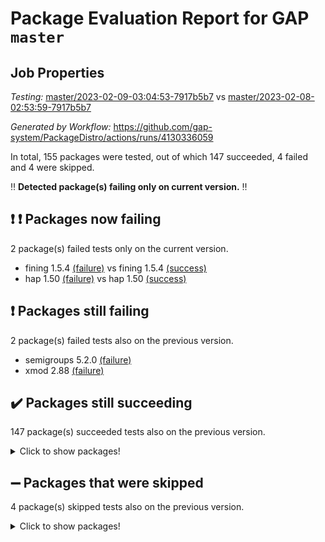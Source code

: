 # Package Evaluation Report for GAP `master`

## Job Properties

*Testing:* [master/2023-02-09-03:04:53-7917b5b7](https://github.com/gap-system/PackageDistro/blob/data/reports/master/2023-02-09-03:04:53-7917b5b7) vs [master/2023-02-08-02:53:59-7917b5b7](https://github.com/gap-system/PackageDistro/blob/data/reports/master/2023-02-08-02:53:59-7917b5b7)

*Generated by Workflow:* https://github.com/gap-system/PackageDistro/actions/runs/4130336059

In total, 155 packages were tested, out of which 147 succeeded, 4 failed and 4 were skipped.

:bangbang: **Detected package(s) failing only on current version.** :bangbang:

## :exclamation: :exclamation: Packages now failing

2 package(s) failed tests only on the current version.
- fining 1.5.4 [(failure)](https://github.com/gap-system/PackageDistro/actions/runs/4130336059/jobs/7137181098) vs fining 1.5.4 [(success)](https://github.com/gap-system/PackageDistro/actions/runs/4120174547/jobs/7114784560)
- hap 1.50 [(failure)](https://github.com/gap-system/PackageDistro/actions/runs/4130336059/jobs/7137183036) vs hap 1.50 [(success)](https://github.com/gap-system/PackageDistro/actions/runs/4120174547/jobs/7114786851)

## :exclamation: Packages still failing

2 package(s) failed tests also on the previous version.
- semigroups 5.2.0 [(failure)](https://github.com/gap-system/PackageDistro/actions/runs/4130336059/jobs/7137188839)
- xmod 2.88 [(failure)](https://github.com/gap-system/PackageDistro/actions/runs/4130336059/jobs/7137191276)

## :heavy_check_mark: Packages still succeeding

147 package(s) succeeded tests also on the previous version.
<details><summary>Click to show packages!</summary>

- 4ti2interface 2023.01-01 [(success)](https://github.com/gap-system/PackageDistro/actions/runs/4130336059/jobs/7137177845)
- ace 5.6.2 [(success)](https://github.com/gap-system/PackageDistro/actions/runs/4130336059/jobs/7137177949)
- aclib 1.3.2 [(success)](https://github.com/gap-system/PackageDistro/actions/runs/4130336059/jobs/7137178050)
- agt 0.3.1 [(success)](https://github.com/gap-system/PackageDistro/actions/runs/4130336059/jobs/7137178124)
- alnuth 3.2.1 [(success)](https://github.com/gap-system/PackageDistro/actions/runs/4130336059/jobs/7137178212)
- anupq 3.3.0 [(success)](https://github.com/gap-system/PackageDistro/actions/runs/4130336059/jobs/7137178288)
- atlasrep 2.1.6 [(success)](https://github.com/gap-system/PackageDistro/actions/runs/4130336059/jobs/7137178375)
- autodoc 2022.10.20 [(success)](https://github.com/gap-system/PackageDistro/actions/runs/4130336059/jobs/7137178487)
- automata 1.15 [(success)](https://github.com/gap-system/PackageDistro/actions/runs/4130336059/jobs/7137178573)
- automgrp 1.3.2 [(success)](https://github.com/gap-system/PackageDistro/actions/runs/4130336059/jobs/7137178664)
- autpgrp 1.11 [(success)](https://github.com/gap-system/PackageDistro/actions/runs/4130336059/jobs/7137178738)
- cap 2023.02-03 [(success)](https://github.com/gap-system/PackageDistro/actions/runs/4130336059/jobs/7137178832)
- caratinterface 2.3.4 [(success)](https://github.com/gap-system/PackageDistro/actions/runs/4130336059/jobs/7137178910)
- cddinterface 2022.11.01 [(success)](https://github.com/gap-system/PackageDistro/actions/runs/4130336059/jobs/7137178983)
- circle 1.6.5 [(success)](https://github.com/gap-system/PackageDistro/actions/runs/4130336059/jobs/7137179060)
- classicpres 1.22 [(success)](https://github.com/gap-system/PackageDistro/actions/runs/4130336059/jobs/7137179127)
- cohomolo 1.6.11 [(success)](https://github.com/gap-system/PackageDistro/actions/runs/4130336059/jobs/7137179196)
- congruence 1.2.4 [(success)](https://github.com/gap-system/PackageDistro/actions/runs/4130336059/jobs/7137179275)
- corelg 1.56 [(success)](https://github.com/gap-system/PackageDistro/actions/runs/4130336059/jobs/7137179354)
- crime 1.6 [(success)](https://github.com/gap-system/PackageDistro/actions/runs/4130336059/jobs/7137179441)
- crisp 1.4.6 [(success)](https://github.com/gap-system/PackageDistro/actions/runs/4130336059/jobs/7137179530)
- crypting 0.10.4 [(success)](https://github.com/gap-system/PackageDistro/actions/runs/4130336059/jobs/7137179649)
- cryst 4.1.25 [(success)](https://github.com/gap-system/PackageDistro/actions/runs/4130336059/jobs/7137179751)
- crystcat 1.1.10 [(success)](https://github.com/gap-system/PackageDistro/actions/runs/4130336059/jobs/7137179833)
- ctbllib 1.3.4 [(success)](https://github.com/gap-system/PackageDistro/actions/runs/4130336059/jobs/7137179922)
- cubefree 1.19 [(success)](https://github.com/gap-system/PackageDistro/actions/runs/4130336059/jobs/7137180005)
- curlinterface 2.3.1 [(success)](https://github.com/gap-system/PackageDistro/actions/runs/4130336059/jobs/7137180113)
- cvec 2.7.6 [(success)](https://github.com/gap-system/PackageDistro/actions/runs/4130336059/jobs/7137180195)
- datastructures 0.3.0 [(success)](https://github.com/gap-system/PackageDistro/actions/runs/4130336059/jobs/7137180262)
- deepthought 1.0.6 [(success)](https://github.com/gap-system/PackageDistro/actions/runs/4130336059/jobs/7137180337)
- design 1.7 [(success)](https://github.com/gap-system/PackageDistro/actions/runs/4130336059/jobs/7137180410)
- difsets 2.3.1 [(success)](https://github.com/gap-system/PackageDistro/actions/runs/4130336059/jobs/7137180488)
- digraphs 1.6.1 [(success)](https://github.com/gap-system/PackageDistro/actions/runs/4130336059/jobs/7137180552)
- edim 1.3.6 [(success)](https://github.com/gap-system/PackageDistro/actions/runs/4130336059/jobs/7137180614)
- example 4.3.3 [(success)](https://github.com/gap-system/PackageDistro/actions/runs/4130336059/jobs/7137180691)
- examplesforhomalg 2022.11-01 [(success)](https://github.com/gap-system/PackageDistro/actions/runs/4130336059/jobs/7137180792)
- factint 1.6.3 [(success)](https://github.com/gap-system/PackageDistro/actions/runs/4130336059/jobs/7137180867)
- ferret 1.0.9 [(success)](https://github.com/gap-system/PackageDistro/actions/runs/4130336059/jobs/7137180953)
- fga 1.4.0 [(success)](https://github.com/gap-system/PackageDistro/actions/runs/4130336059/jobs/7137181023)
- float 1.0.3 [(success)](https://github.com/gap-system/PackageDistro/actions/runs/4130336059/jobs/7137181187)
- format 1.4.3 [(success)](https://github.com/gap-system/PackageDistro/actions/runs/4130336059/jobs/7137181254)
- forms 1.2.9 [(success)](https://github.com/gap-system/PackageDistro/actions/runs/4130336059/jobs/7137181354)
- fplsa 1.2.6 [(success)](https://github.com/gap-system/PackageDistro/actions/runs/4130336059/jobs/7137181440)
- fr 2.4.12 [(success)](https://github.com/gap-system/PackageDistro/actions/runs/4130336059/jobs/7137181515)
- francy 1.2.5 [(success)](https://github.com/gap-system/PackageDistro/actions/runs/4130336059/jobs/7137181595)
- fwtree 1.3 [(success)](https://github.com/gap-system/PackageDistro/actions/runs/4130336059/jobs/7137181699)
- gapdoc 1.6.6 [(success)](https://github.com/gap-system/PackageDistro/actions/runs/4130336059/jobs/7137181798)
- gauss 2023.01-01 [(success)](https://github.com/gap-system/PackageDistro/actions/runs/4130336059/jobs/7137181865)
- gaussforhomalg 2022.08-03 [(success)](https://github.com/gap-system/PackageDistro/actions/runs/4130336059/jobs/7137181955)
- gbnp 1.0.5 [(success)](https://github.com/gap-system/PackageDistro/actions/runs/4130336059/jobs/7137182038)
- generalizedmorphismsforcap 2023.01-01 [(success)](https://github.com/gap-system/PackageDistro/actions/runs/4130336059/jobs/7137182133)
- genss 1.6.8 [(success)](https://github.com/gap-system/PackageDistro/actions/runs/4130336059/jobs/7137182223)
- gradedmodules 2022.09-02 [(success)](https://github.com/gap-system/PackageDistro/actions/runs/4130336059/jobs/7137182313)
- gradedringforhomalg 2022.11-01 [(success)](https://github.com/gap-system/PackageDistro/actions/runs/4130336059/jobs/7137182446)
- grape 4.9.0 [(success)](https://github.com/gap-system/PackageDistro/actions/runs/4130336059/jobs/7137182556)
- groupoids 1.72 [(success)](https://github.com/gap-system/PackageDistro/actions/runs/4130336059/jobs/7137182658)
- grpconst 2.6.3 [(success)](https://github.com/gap-system/PackageDistro/actions/runs/4130336059/jobs/7137182745)
- guarana 0.96.3 [(success)](https://github.com/gap-system/PackageDistro/actions/runs/4130336059/jobs/7137182844)
- guava 3.18 [(success)](https://github.com/gap-system/PackageDistro/actions/runs/4130336059/jobs/7137182939)
- hapcryst 0.1.15 [(success)](https://github.com/gap-system/PackageDistro/actions/runs/4130336059/jobs/7137183178)
- hecke 1.5.3 [(success)](https://github.com/gap-system/PackageDistro/actions/runs/4130336059/jobs/7137183295)
- help 3.5 [(success)](https://github.com/gap-system/PackageDistro/actions/runs/4130336059/jobs/7137183426)
- homalg 2022.12-02 [(success)](https://github.com/gap-system/PackageDistro/actions/runs/4130336059/jobs/7137183549)
- homalgtocas 2022.11-02 [(success)](https://github.com/gap-system/PackageDistro/actions/runs/4130336059/jobs/7137183750)
- idrel 2.44 [(success)](https://github.com/gap-system/PackageDistro/actions/runs/4130336059/jobs/7137183897)
- images 1.3.1 [(success)](https://github.com/gap-system/PackageDistro/actions/runs/4130336059/jobs/7137184032)
- intpic 0.3.0 [(success)](https://github.com/gap-system/PackageDistro/actions/runs/4130336059/jobs/7137184166)
- io 4.8.1 [(success)](https://github.com/gap-system/PackageDistro/actions/runs/4130336059/jobs/7137184281)
- io_forhomalg 2022.11-01 [(success)](https://github.com/gap-system/PackageDistro/actions/runs/4130336059/jobs/7137184392)
- irredsol 1.4.4 [(success)](https://github.com/gap-system/PackageDistro/actions/runs/4130336059/jobs/7137184505)
- json 2.1.1 [(success)](https://github.com/gap-system/PackageDistro/actions/runs/4130336059/jobs/7137184583)
- jupyterkernel 1.4.1 [(success)](https://github.com/gap-system/PackageDistro/actions/runs/4130336059/jobs/7137184691)
- jupyterviz 1.5.6 [(success)](https://github.com/gap-system/PackageDistro/actions/runs/4130336059/jobs/7137184784)
- kan 1.34 [(success)](https://github.com/gap-system/PackageDistro/actions/runs/4130336059/jobs/7137184902)
- kbmag 1.5.11 [(success)](https://github.com/gap-system/PackageDistro/actions/runs/4130336059/jobs/7137185014)
- laguna 3.9.5 [(success)](https://github.com/gap-system/PackageDistro/actions/runs/4130336059/jobs/7137185111)
- liealgdb 2.2.1 [(success)](https://github.com/gap-system/PackageDistro/actions/runs/4130336059/jobs/7137185209)
- liepring 2.8 [(success)](https://github.com/gap-system/PackageDistro/actions/runs/4130336059/jobs/7137185311)
- liering 2.4.2 [(success)](https://github.com/gap-system/PackageDistro/actions/runs/4130336059/jobs/7137185420)
- linearalgebraforcap 2023.02-01 [(success)](https://github.com/gap-system/PackageDistro/actions/runs/4130336059/jobs/7137185512)
- localizeringforhomalg 2022.11-01 [(success)](https://github.com/gap-system/PackageDistro/actions/runs/4130336059/jobs/7137185610)
- loops 3.4.3 [(success)](https://github.com/gap-system/PackageDistro/actions/runs/4130336059/jobs/7137185695)
- lpres 1.0.3 [(success)](https://github.com/gap-system/PackageDistro/actions/runs/4130336059/jobs/7137185775)
- majoranaalgebras 1.5.1 [(success)](https://github.com/gap-system/PackageDistro/actions/runs/4130336059/jobs/7137185859)
- mapclass 1.4.6 [(success)](https://github.com/gap-system/PackageDistro/actions/runs/4130336059/jobs/7137185976)
- matgrp 0.70 [(success)](https://github.com/gap-system/PackageDistro/actions/runs/4130336059/jobs/7137186085)
- matricesforhomalg 2023.01-01 [(success)](https://github.com/gap-system/PackageDistro/actions/runs/4130336059/jobs/7137186192)
- modisom 2.5.3 [(success)](https://github.com/gap-system/PackageDistro/actions/runs/4130336059/jobs/7137186344)
- modulepresentationsforcap 2022.12-01 [(success)](https://github.com/gap-system/PackageDistro/actions/runs/4130336059/jobs/7137186439)
- modules 2022.11-01 [(success)](https://github.com/gap-system/PackageDistro/actions/runs/4130336059/jobs/7137186548)
- monoidalcategories 2023.02-02 [(success)](https://github.com/gap-system/PackageDistro/actions/runs/4130336059/jobs/7137186621)
- nconvex 2022.09-01 [(success)](https://github.com/gap-system/PackageDistro/actions/runs/4130336059/jobs/7137186722)
- nilmat 1.4.2 [(success)](https://github.com/gap-system/PackageDistro/actions/runs/4130336059/jobs/7137186796)
- nock 1.5 [(success)](https://github.com/gap-system/PackageDistro/actions/runs/4130336059/jobs/7137186906)
- normalizinterface 1.3.5 [(success)](https://github.com/gap-system/PackageDistro/actions/runs/4130336059/jobs/7137187038)
- nq 2.5.9 [(success)](https://github.com/gap-system/PackageDistro/actions/runs/4130336059/jobs/7137187126)
- numericalsgps 1.3.1 [(success)](https://github.com/gap-system/PackageDistro/actions/runs/4130336059/jobs/7137187191)
- openmath 11.5.2 [(success)](https://github.com/gap-system/PackageDistro/actions/runs/4130336059/jobs/7137187281)
- orb 4.9.0 [(success)](https://github.com/gap-system/PackageDistro/actions/runs/4130336059/jobs/7137187397)
- packagemanager 1.4.0 [(success)](https://github.com/gap-system/PackageDistro/actions/runs/4130336059/jobs/7137187482)
- patternclass 2.4.3 [(success)](https://github.com/gap-system/PackageDistro/actions/runs/4130336059/jobs/7137187536)
- permut 2.0.4 [(success)](https://github.com/gap-system/PackageDistro/actions/runs/4130336059/jobs/7137187608)
- polenta 1.3.10 [(success)](https://github.com/gap-system/PackageDistro/actions/runs/4130336059/jobs/7137187694)
- polymaking 0.8.6 [(success)](https://github.com/gap-system/PackageDistro/actions/runs/4130336059/jobs/7137187758)
- primgrp 3.4.3 [(success)](https://github.com/gap-system/PackageDistro/actions/runs/4130336059/jobs/7137187826)
- profiling 2.5.2 [(success)](https://github.com/gap-system/PackageDistro/actions/runs/4130336059/jobs/7137187874)
- qpa 1.34 [(success)](https://github.com/gap-system/PackageDistro/actions/runs/4130336059/jobs/7137187922)
- quagroup 1.8.3 [(success)](https://github.com/gap-system/PackageDistro/actions/runs/4130336059/jobs/7137188013)
- radiroot 2.9 [(success)](https://github.com/gap-system/PackageDistro/actions/runs/4130336059/jobs/7137188096)
- rcwa 4.7.1 [(success)](https://github.com/gap-system/PackageDistro/actions/runs/4130336059/jobs/7137188180)
- rds 1.8 [(success)](https://github.com/gap-system/PackageDistro/actions/runs/4130336059/jobs/7137188243)
- recog 1.4.2 [(success)](https://github.com/gap-system/PackageDistro/actions/runs/4130336059/jobs/7137188330)
- repndecomp 1.3.0 [(success)](https://github.com/gap-system/PackageDistro/actions/runs/4130336059/jobs/7137188406)
- repsn 3.1.0 [(success)](https://github.com/gap-system/PackageDistro/actions/runs/4130336059/jobs/7137188469)
- resclasses 4.7.3 [(success)](https://github.com/gap-system/PackageDistro/actions/runs/4130336059/jobs/7137188544)
- ringsforhomalg 2023.02-01 [(success)](https://github.com/gap-system/PackageDistro/actions/runs/4130336059/jobs/7137188617)
- sco 2022.09-01 [(success)](https://github.com/gap-system/PackageDistro/actions/runs/4130336059/jobs/7137188686)
- scscp 2.4.0 [(success)](https://github.com/gap-system/PackageDistro/actions/runs/4130336059/jobs/7137188766)
- sglppow 2.3 [(success)](https://github.com/gap-system/PackageDistro/actions/runs/4130336059/jobs/7137188972)
- sgpviz 0.999.5 [(success)](https://github.com/gap-system/PackageDistro/actions/runs/4130336059/jobs/7137189050)
- simpcomp 2.1.14 [(success)](https://github.com/gap-system/PackageDistro/actions/runs/4130336059/jobs/7137189123)
- singular 2022.09.23 [(success)](https://github.com/gap-system/PackageDistro/actions/runs/4130336059/jobs/7137189225)
- sl2reps 1.1 [(success)](https://github.com/gap-system/PackageDistro/actions/runs/4130336059/jobs/7137189304)
- sla 1.5.3 [(success)](https://github.com/gap-system/PackageDistro/actions/runs/4130336059/jobs/7137189442)
- smallgrp 1.5.1 [(success)](https://github.com/gap-system/PackageDistro/actions/runs/4130336059/jobs/7137189549)
- smallsemi 0.6.13 [(success)](https://github.com/gap-system/PackageDistro/actions/runs/4130336059/jobs/7137189629)
- sonata 2.9.6 [(success)](https://github.com/gap-system/PackageDistro/actions/runs/4130336059/jobs/7137189702)
- sophus 1.27 [(success)](https://github.com/gap-system/PackageDistro/actions/runs/4130336059/jobs/7137189793)
- spinsym 1.5.2 [(success)](https://github.com/gap-system/PackageDistro/actions/runs/4130336059/jobs/7137189874)
- standardff 0.9.4 [(success)](https://github.com/gap-system/PackageDistro/actions/runs/4130336059/jobs/7137189972)
- symbcompcc 1.3.2 [(success)](https://github.com/gap-system/PackageDistro/actions/runs/4130336059/jobs/7137190070)
- thelma 1.3 [(success)](https://github.com/gap-system/PackageDistro/actions/runs/4130336059/jobs/7137190144)
- tomlib 1.2.9 [(success)](https://github.com/gap-system/PackageDistro/actions/runs/4130336059/jobs/7137190212)
- toolsforhomalg 2023.01-01 [(success)](https://github.com/gap-system/PackageDistro/actions/runs/4130336059/jobs/7137190286)
- toric 1.9.5 [(success)](https://github.com/gap-system/PackageDistro/actions/runs/4130336059/jobs/7137190348)
- toricvarieties 2022.07.13 [(success)](https://github.com/gap-system/PackageDistro/actions/runs/4130336059/jobs/7137190423)
- transgrp 3.6.3 [(success)](https://github.com/gap-system/PackageDistro/actions/runs/4130336059/jobs/7137190509)
- ugaly 4.0.3 [(success)](https://github.com/gap-system/PackageDistro/actions/runs/4130336059/jobs/7137190591)
- unipot 1.5 [(success)](https://github.com/gap-system/PackageDistro/actions/runs/4130336059/jobs/7137190699)
- unitlib 4.1.0 [(success)](https://github.com/gap-system/PackageDistro/actions/runs/4130336059/jobs/7137190790)
- utils 0.81 [(success)](https://github.com/gap-system/PackageDistro/actions/runs/4130336059/jobs/7137190890)
- uuid 0.7 [(success)](https://github.com/gap-system/PackageDistro/actions/runs/4130336059/jobs/7137190986)
- walrus 0.9991 [(success)](https://github.com/gap-system/PackageDistro/actions/runs/4130336059/jobs/7137191071)
- wedderga 4.10.2 [(success)](https://github.com/gap-system/PackageDistro/actions/runs/4130336059/jobs/7137191195)
- xmodalg 1.23 [(success)](https://github.com/gap-system/PackageDistro/actions/runs/4130336059/jobs/7137191371)
- yangbaxter 0.10.2 [(success)](https://github.com/gap-system/PackageDistro/actions/runs/4130336059/jobs/7137191481)
- zeromqinterface 0.14 [(success)](https://github.com/gap-system/PackageDistro/actions/runs/4130336059/jobs/7137191542)
</details>

## :heavy_minus_sign: Packages that were skipped

4 package(s) skipped tests also on the previous version.
<details><summary>Click to show packages!</summary>

- browse 1.8.20 [(skipped)](https://github.com/gap-system/PackageDistro/actions/runs/4130336059/jobs/7136914384)
- itc 1.5.1 [(skipped)](https://github.com/gap-system/PackageDistro/actions/runs/4130336059/jobs/7136914384)
- polycyclic 2.16 [(skipped)](https://github.com/gap-system/PackageDistro/actions/runs/4130336059/jobs/7136914384)
- xgap 4.31 [(skipped)](https://github.com/gap-system/PackageDistro/actions/runs/4130336059/jobs/7136914384)
</details>

